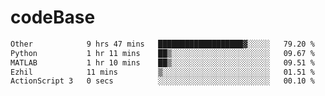 # codeBase
<!--START_SECTION:waka-->

```txt
Other            9 hrs 47 mins   ███████████████████▓░░░░░   79.20 %
Python           1 hr 11 mins    ██▒░░░░░░░░░░░░░░░░░░░░░░   09.67 %
MATLAB           1 hr 10 mins    ██▒░░░░░░░░░░░░░░░░░░░░░░   09.51 %
Ezhil            11 mins         ▒░░░░░░░░░░░░░░░░░░░░░░░░   01.51 %
ActionScript 3   0 secs          ░░░░░░░░░░░░░░░░░░░░░░░░░   00.10 %
```

<!--END_SECTION:waka-->
